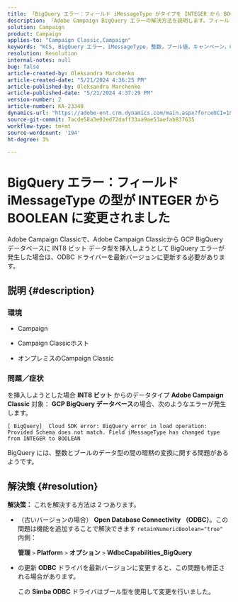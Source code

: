 ```yaml
---
title: 「BigQuery エラー：フィールド iMessageType がタイプを INTEGER から BOOLEAN に変更しました」
description: 「Adobe Campaign BigQuery エラーの解決方法を説明します。フィールド iMessageType のタイプが INTEGER から BOOLEAN に変更されました。」
solution: Campaign
product: Campaign
applies-to: "Campaign Classic,Campaign"
keywords: "KCS, BigQuery エラー，iMessageType，整数，ブール値，キャンペーン，Campaign Classic"
resolution: Resolution
internal-notes: null
bug: false
article-created-by: Oleksandra Marchenko
article-created-date: "5/21/2024 4:36:25 PM"
article-published-by: Oleksandra Marchenko
article-published-date: "5/21/2024 4:37:29 PM"
version-number: 2
article-number: KA-23348
dynamics-url: "https://adobe-ent.crm.dynamics.com/main.aspx?forceUCI=1&pagetype=entityrecord&etn=knowledgearticle&id=68d9c942-9017-ef11-9f8a-6045bd006b25"
source-git-commit: 7acde58a3e02ed72daff33aa9ae53aefab837635
workflow-type: tm+mt
source-wordcount: '194'
ht-degree: 3%

---
```


# BigQuery エラー：フィールド iMessageType の型が INTEGER から BOOLEAN に変更されました


Adobe Campaign Classicで、Adobe Campaign Classicから GCP BigQuery データベースに INT8 ビット データ型を挿入しようとして BigQuery エラーが発生した場合は、ODBC ドライバーを最新バージョンに更新する必要があります。

## 説明 {#description}


### <b>環境</b>

- Campaign


- Campaign Classicホスト


- オンプレミスのCampaign Classic




### <b>問題／症状</b>

を挿入しようとした場合 <b>INT8 ビット</b> からのデータタイプ <b>Adobe Campaign Classic</b> 対象： <b>GCP BigQuery データベース</b>の場合、次のようなエラーが発生します。


```
[ BigQuery]  Cloud SDK error: BigQuery error in load operation: Provided Schema does not match. Field iMessageType has changed type from INTEGER to BOOLEAN
```




BigQuery には、整数とブールのデータ型の間の暗黙の変換に関する問題があるようです。




## 解決策 {#resolution}

<b>解決策：</b>
これを解決する方法は 2 つあります。

- （古いバージョンの場合） <b>Open Database Connectivity （ODBC）</b>。この問題は機能を追加することで解決できます `retainNumericBoolean="true"` 内側：



  <b>管理</b> `>`  <b>Platform</b> `>`  <b>オプション</b> `>`  <b>WdbcCapabilities_BigQuery</b>


- の更新 <b>ODBC</b> ドライバを最新バージョンに変更すると、この問題も修正される場合があります。



  この <b>Simba ODBC</b> ドライバはブール型を使用して変更を行いました。

